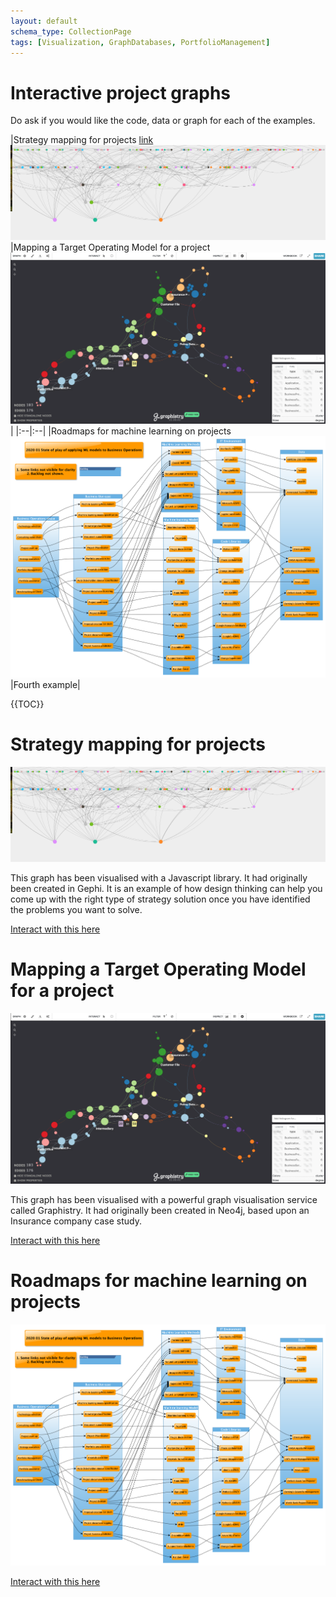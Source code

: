 ```yaml
---
layout: default
schema_type: CollectionPage
tags: [Visualization, GraphDatabases, PortfolioManagement]
---
```


# Interactive project graphs

Do ask if you would like the code, data or graph for each of the examples. 

|Strategy mapping for projects 
[link](#strategy-mapping-for-projects)
![](/images/Interactive_project_graph_1.png)|Mapping a Target Operating Model for a project ![](/images/Interactive_project_graph_2.png)|
|:--|:--|
|Roadmaps for machine learning on projects 
![](/images/ML-Project-models-status-LR.png)|Fourth example|


{{TOC}}


# Strategy mapping for projects

![](/images/Interactive_project_graph_1.png)

This graph has been visualised with a Javascript library. It had originally been created in Gephi. It is an example of how design thinking can help you come up with the right type of strategy solution once you have identified the problems you want to solve. 

[Interact with this here](https://lawrencerowland.github.io/network/)


# Mapping a Target Operating Model for a project

![](/images/Interactive_project_graph_2.png)

This graph has been visualised with a powerful graph visualisation service called Graphistry. It had originally been created in Neo4j, based upon an Insurance company case study. 

[Interact with this here](https://hub.graphistry.com/graph/graph.html?dataset=0c0253ab5cba497aa8e86b05cd7889a0&play=5000&splashAfter=false&session=de053e917db14bedbe57544cc6cc6119)


# Roadmaps for machine learning on projects 
![](/images/ML-Project-models-status-LR.png)

[Interact with this here ](https://www.yworks.com/yed-live/?file=https://gist.githubusercontent.com/lawrencerowland/6f3830da76044da038502c25a0d08959/raw/0547835523e2c0d7526fc675390a55581a224b5f/2020%252002%2520ML%2520models%2520created%2520roadmap%2520LR)

